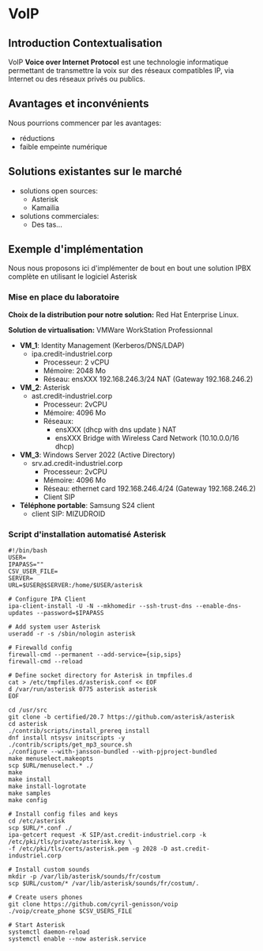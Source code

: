 # VoIP

## Introduction Contextualisation
VoIP **Voice over Internet Protocol** est une technologie informatique
permettant de transmettre la voix sur des réseaux compatibles IP, via Internet
ou des réseaux privés ou publics.

## Avantages et inconvénients
Nous pourrions commencer par les avantages:
- réductions
- faible empeinte numérique

## Solutions existantes sur le marché
- solutions open sources:
  - Asterisk
  - Kamailia
- solutions commerciales:
  - Des tas...

## Exemple d'implémentation
Nous nous proposons ici d'implémenter de bout en bout une solution IPBX complète
en utilisant le logiciel Asterisk

### Mise en place du laboratoire
**Choix de la distribution pour notre solution:** Red Hat Enterprise Linux.

**Solution de virtualisation:** VMWare WorkStation  Professionnal

- **VM_1**: Identity Management (Kerberos/DNS/LDAP)
  - ipa.credit-industriel.corp 
    - Processeur: 2 vCPU
    - Mémoire: 2048 Mo
    - Réseau: ensXXX 192.168.246.3/24 NAT (Gateway 192.168.246.2)
- **VM_2**: Asterisk
  - ast.credit-industriel.corp
    - Processeur: 2vCPU
    - Mémoire: 4096 Mo
    - Réseaux:
      - ensXXX (dhcp with dns update ) NAT
      - ensXXX Bridge with Wireless Card Network (10.10.0.0/16 dhcp)
- **VM_3**: Windows Server 2022 (Active Directory)
  - srv.ad.credit-industriel.corp
    - Processeur: 2vCPU
    - Mémoire: 4096 Mo
    - Réseau: ethernet card 192.168.246.4/24 (Gateway 192.168.246.2)
    - Client SIP
- **Téléphone portable**: Samsung S24 client
  - client SIP: MIZUDROID

### Script d'installation automatisé Asterisk
````shell
#!/bin/bash
USER=
IPAPASS=""
CSV_USER_FILE=
SERVER=
URL=$USER@$SERVER:/home/$USER/asterisk

# Configure IPA Client
ipa-client-install -U -N --mkhomedir --ssh-trust-dns --enable-dns-updates --password=$IPAPASS

# Add system user Asterisk
useradd -r -s /sbin/nologin asterisk

# Firewalld config
firewall-cmd --permanent --add-service={sip,sips}
firewall-cmd --reload

# Define socket directory for Asterisk in tmpfiles.d
cat > /etc/tmpfiles.d/asterisk.conf << EOF
d /var/run/asterisk 0775 asterisk asterisk
EOF

cd /usr/src
git clone -b certified/20.7 https://github.com/asterisk/asterisk
cd asterisk
./contrib/scripts/install_prereq install
dnf install ntsysv initscripts -y
./contrib/scripts/get_mp3_source.sh
./configure --with-jansson-bundled --with-pjproject-bundled
make menuselect.makeopts
scp $URL/menuselect.* ./
make
make install
make install-logrotate
make samples
make config

# Install config files and keys
cd /etc/asterisk
scp $URL/*.conf ./ 
ipa-getcert request -K SIP/ast.credit-industriel.corp -k /etc/pki/tls/private/asterisk.key \
-f /etc/pki/tls/certs/asterisk.pem -g 2028 -D ast.credit-industriel.corp

# Install custom sounds
mkdir -p /var/lib/asterisk/sounds/fr/costum
scp $URL/custom/* /var/lib/asterisk/sounds/fr/costum/.

# Create users phones
git clone https://github.com/cyril-genisson/voip
./voip/create_phone $CSV_USERS_FILE

# Start Asterisk
systemctl daemon-reload
systemctl enable --now asterisk.service
````
